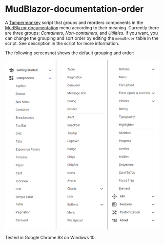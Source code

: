 # MudBlazor-documentation-order

A [Tampermonkey](https://tampermonkey.net/) script that groups and reorders components in the [MudBlazor documentation](https://mudblazor.com/components/) menu according to their meaning. Currently there are three groups: *Containers*, *Non-containers*, and *Utilities*. If you want, you can change the grouping and sort order by editing the `menuOrder` table in the script. See description in the script for more information.

The following screenshot shows the default grouping and order:

![Screenshot](Screenshot.png)

Tested in Google Chrome 93 on Windows 10.
